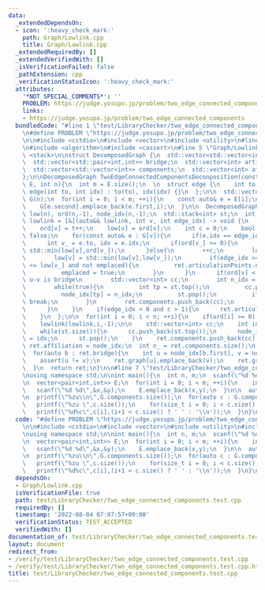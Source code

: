 ```yaml
---
data:
  _extendedDependsOn:
  - icon: ':heavy_check_mark:'
    path: Graph/Lowlink.cpp
    title: Graph/Lowlink.cpp
  _extendedRequiredBy: []
  _extendedVerifiedWith: []
  _isVerificationFailed: false
  _pathExtension: cpp
  _verificationStatusIcon: ':heavy_check_mark:'
  attributes:
    '*NOT_SPECIAL_COMMENTS*': ''
    PROBLEM: https://judge.yosupo.jp/problem/two_edge_connected_components
    links:
    - https://judge.yosupo.jp/problem/two_edge_connected_components
  bundledCode: "#line 1 \"test/LibraryChecker/two_edge_connected_components.test.cpp\"\
    \n#define PROBLEM \"https://judge.yosupo.jp/problem/two_edge_connected_components\"\
    \n\n#include <cstdio>\n#include <vector>\n#include <utility>\n#line 1 \"Graph/Lowlink.cpp\"\
    \n#include <algorithm>\n#include <cassert>\n#line 5 \"Graph/Lowlink.cpp\"\n#include\
    \ <stack>\n\nstruct DecomposedGraph {\n  std::vector<std::vector<int>> graph;\n\
    \  std::vector<std::pair<int,int>> bridge;\n  std::vector<int> articulationPoints;\n\
    \  std::vector<std::vector<int>> components;\n  std::vector<int> affiliation;\n\
    };\n\nDecomposedGraph TwoEdgeConnectedComponentsDeconposition(const std::vector<std::pair<int,int>>&\
    \ E, int n){\n  int m = E.size();\n  \n  struct edge {\n    int to, idx;\n   \
    \ edge(int to, int idx) : to(to), idx(idx) {}\n  };\n\n  std::vector<std::vector<edge>>\
    \ G(n);\n  for(int i = 0; i < m; ++i){\n    const auto& e = E[i];\n    G[e.first].emplace_back(e.second,i);\n\
    \    G[e.second].emplace_back(e.first,i);\n  }\n\n  DecomposedGraph ret;\n  std::vector<int>\
    \ low(n), ord(n,-1), node_idx(n,-1);\n  std::stack<int> st;\n  int t = 0;\n  auto\
    \ lowlink = [&](auto&& lowlink, int v, int edge_idx) -> void {\n    st.push(v);\n\
    \    ord[v] = t++;\n    low[v] = ord[v];\n    int c = 0;\n    bool emplaced =\
    \ false;\n    for(const auto& e : G[v]){\n      if(e.idx == edge_idx) continue;\n\
    \      int v_ = e.to, idx = e.idx;\n      if(ord[v_] >= 0){\n        low[v] =\
    \ std::min(low[v],ord[v_]);\n      }else{\n        ++c;\n        lowlink(lowlink,v_,idx);\n\
    \        low[v] = std::min(low[v],low[v_]);\n        if(edge_idx >= 0 and ord[v]\
    \ <= low[v_] and not emplaced){\n          ret.articulationPoints.emplace_back(v);\n\
    \          emplaced = true;\n        }\n      }\n      if(ord[v] < low[v_]){//\
    \ u-v is bridge\n        std::vector<int> cc;\n        int n_idx = ret.components.size();\n\
    \        while(true){\n          int tp = st.top();\n          cc.push_back(tp);\n\
    \          node_idx[tp] = n_idx;\n          st.pop();\n          if(tp == v_)\
    \ break;\n        }\n        ret.components.push_back(cc);\n        ret.bridge.push_back(E[idx]);\n\
    \      }\n    }\n    if(edge_idx < 0 and c > 1){\n      ret.articulationPoints.emplace_back(v);\n\
    \    }\n  };\n\n  for(int i = 0; i < n; ++i){\n    if(ord[i] >= 0) continue;\n\
    \    lowlink(lowlink,i,-1);\n\n    std::vector<int> cc;\n    int idx = ret.components.size();\n\
    \    while(st.size()){\n      cc.push_back(st.top());\n      node_idx[st.top()]\
    \ = idx;\n      st.pop();\n    }\n    ret.components.push_back(cc);\n  }\n\n \
    \ ret.affiliation = node_idx;\n  int n_ = ret.components.size();\n  ret.graph.resize(n_);\n\
    \  for(auto b : ret.bridge){\n    int u = node_idx[b.first], v = node_idx[b.second];\n\
    \    assert(u != v);\n    ret.graph[u].emplace_back(v);\n    ret.graph[v].emplace_back(u);\n\
    \  }\n  return ret;\n}\n\n#line 7 \"test/LibraryChecker/two_edge_connected_components.test.cpp\"\
    \nusing namespace std;\n\nint main(){\n  int n, m;\n  scanf(\"%d %d\",&n,&m);\n\
    \n  vector<pair<int,int>> E;\n  for(int i = 0; i < m; ++i){\n    int x, y;\n \
    \   scanf(\"%d %d\",&x,&y);\n    E.emplace_back(x,y);\n  }\n\n  auto G = TwoEdgeConnectedComponentsDeconposition(E,n);\n\
    \n  printf(\"%zu\\n\",G.components.size());\n  for(auto c : G.components){\n \
    \   printf(\"%zu \",c.size());\n    for(size_t i = 0; i < c.size(); ++i)\n   \
    \   printf(\"%d%c\",c[i],(i+1 < c.size() ? ' ' : '\\n'));\n  }\n}\n"
  code: "#define PROBLEM \"https://judge.yosupo.jp/problem/two_edge_connected_components\"\
    \n\n#include <cstdio>\n#include <vector>\n#include <utility>\n#include \"Graph/Lowlink.cpp\"\
    \nusing namespace std;\n\nint main(){\n  int n, m;\n  scanf(\"%d %d\",&n,&m);\n\
    \n  vector<pair<int,int>> E;\n  for(int i = 0; i < m; ++i){\n    int x, y;\n \
    \   scanf(\"%d %d\",&x,&y);\n    E.emplace_back(x,y);\n  }\n\n  auto G = TwoEdgeConnectedComponentsDeconposition(E,n);\n\
    \n  printf(\"%zu\\n\",G.components.size());\n  for(auto c : G.components){\n \
    \   printf(\"%zu \",c.size());\n    for(size_t i = 0; i < c.size(); ++i)\n   \
    \   printf(\"%d%c\",c[i],(i+1 < c.size() ? ' ' : '\\n'));\n  }\n}\n"
  dependsOn:
  - Graph/Lowlink.cpp
  isVerificationFile: true
  path: test/LibraryChecker/two_edge_connected_components.test.cpp
  requiredBy: []
  timestamp: '2022-08-04 07:07:57+09:00'
  verificationStatus: TEST_ACCEPTED
  verifiedWith: []
documentation_of: test/LibraryChecker/two_edge_connected_components.test.cpp
layout: document
redirect_from:
- /verify/test/LibraryChecker/two_edge_connected_components.test.cpp
- /verify/test/LibraryChecker/two_edge_connected_components.test.cpp.html
title: test/LibraryChecker/two_edge_connected_components.test.cpp
---
```


